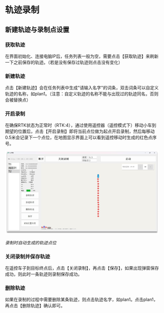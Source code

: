 # 轨迹录制

## 新建轨迹与录制点设置

### 获取轨迹
在界面初始化、连接电脑IP后，任务列表一般为空，需要点击【获取轨迹】来刷新一下之前保存的轨迹。（若是没有保存过轨迹则点击没有变化）

### 新建轨迹
点击【新建轨迹】会在任务列表中生成"请输入名字"的词条，双击词条可以自定义轨迹的名称，如plan1。（注意：自定义轨迹的名称不能与出现过的轨迹同名，否则会被替换点）

### 开启录制
在确保RTK状态为正常时（RTK:4），通过使用遥控器（遥控模式下）移动小车到期望的位置后，点击【开启录制】即将当前点位做为起点开启录制，然后每移动0.5米会记录下一个点位，在地图显示界面上可以看到遥控移动时生成的红色点序号。

![](/images/rtk-navigation/image5.png)

*录制时自动生成的轨迹点位*

### 关闭录制并保存轨迹
在遥控车子到目标终点后，点击【关闭录制】，再点击【保存】，如果出现弹窗保存成功，则此时一条轨迹则录制保存成功。

### 删除轨迹
如果在录制的过程中需要删除某条轨迹，则点击轨迹名字，如plan1。点击plan1，再点击【删除轨迹】确认即可。 

